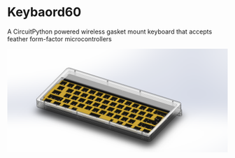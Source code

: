 # Keybaord60
A CircuitPython powered wireless gasket mount keyboard that accepts feather form-factor microcontrollers

![Keybaord60 Render](keyboard.PNG)
